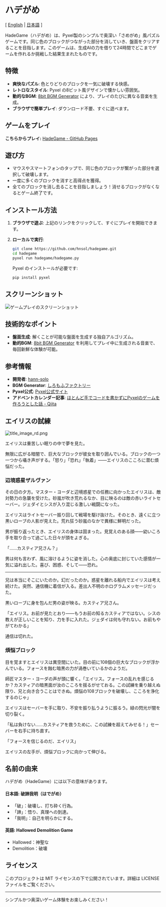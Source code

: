 # ハデがめ

[ [English](README.md) | [日本語](README.ja.md) ]

HadeGame（ハデがめ）は、Pyxel製のシンプルで奥深い「さめがめ」風パズルゲームです。同じ色のブロックがつながった部分を消していき、盤面をクリアすることを目指します。このゲームは、生成AIの力を借りて24時間でどこまでゲームを作れるか挑戦した結果生まれたものです。

## 特徴

- **爽快なパズル**: 色とりどりのブロックを一気に破壊する快感。
- **レトロなスタイル**: Pyxel の8ビット風デザインで懐かしい雰囲気。
- **動的なBGM**: [8bit BGM Generator](https://github.com/shiromofufactory/8bit-bgm-generator) により、プレイのたびに異なる音楽を生成。
- **ブラウザで簡単プレイ**: ダウンロード不要、すぐに遊べます。

## ゲームをプレイ

**こちらからプレイ:** [HadeGame - GitHub Pages](https://hnsol.github.io/pyxel-hadegame/pyxelhg.html)

## 遊び方

- マウスやスマートフォンのタップで、同じ色のブロックが繋がった部分を選択して破壊します。
- 一度に多くのブロックを消すと高得点を獲得。
- 全てのブロックを消し去ることを目指しましょう！消せるブロックがなくなるとゲーム終了です。

## インストール方法

1. **ブラウザで遊ぶ**:
   上記のリンクをクリックして、すぐにプレイを開始できます。

2. **ローカルで実行**:
   ```bash
   git clone https://github.com/hnsol/hadegame.git
   cd hadegame
   pyxel run hadegame/hadegame.py
   ```

   Pyxel のインストールが必要です:
   ```bash
   pip install pyxel
   ```

## スクリーンショット

![ゲームプレイのスクリーンショット](https://cdn-ak.f.st-hatena.com/images/fotolife/m/masatora_bd5/20250120/20250120011630.gif)

## 技術的なポイント

- **盤面生成**: 解くことが可能な盤面を生成する独自アルゴリズム。
- **動的BGM**:  [8bit BGM Generator](https://github.com/shiromofufactory/8bit-bgm-generator) を利用してプレイ中に生成される音楽で、毎回新鮮な体験が可能。

## 参考情報

- **開発者**: [hann-solo](https://github.com/hnsol)
- **BGM Generator**: [しろもふファクトリー](https://github.com/shiromofufactory)
- **Pyxel公式**: [Pyxel公式サイト](https://github.com/kitao/pyxel)
- **アドベントカレンダー記事**: [ほとんど手でコードを書かずにPyxelのゲームを作ろうとした話 - Qiita](https://qiita.com/hann-solo/items/e417c29c22d008752f60)

## エイリスの試練

![title_image_rd.png](https://cdn-ak.f.st-hatena.com/images/fotolife/m/masatora_bd5/20250123/20250123021058.png)

エイリスは重苦しい眠りの中で夢を見た。

無限に広がる暗闇で、巨大なブロックが彼女を取り囲んでいる。ブロックの一つ一つから囁き声がする。「怒り」「恐れ」「執着」――エイリスのこころに潜む煩悩だった。

### 辺境惑星ザルヴァン

その日の夕方。マスター・ヨーダと辺境惑星での任務に向かったエイリスは、敵対勢力の急襲を受けた。砂嵐が吹き荒れるなか、目に映るのは敵の赤いライトセーバー。ジェダイとシスが入り混じる激しい戦闘になった。

エイリスはライトセーバー振り回して戦場を駆け抜けた。そのとき、遠くに立つ黒いローブの人影が見えた。荒れ狂う砂嵐のなかで異様に鮮明だった。

男が振り返ったとき、エイリスの身体は固まった。見覚えのある顔――幼いころ手を取り合って過ごした日々が頭をよぎる。

「……カスティア兄さん？」

男は何も言わず、風に溶けるように姿を消した。心の奥底に封じていた感情が一気に溢れ出した。喜び、困惑、そして――恐れ。

---

兄は本当にそこにいたのか。幻だったのか。惑星を離れる船内でエイリスは考え続けた。突然、通信機に着信が入る。差出人不明のホログラムメッセージだった。

黒いローブに身を包んだ男の姿が映る。カスティア兄さん。

「エイリス。お前が見たとおり――もうお前の知るカスティアではない。シスの教えが正しいことを知り、力を手に入れた。ジェダイは何も守れない。お前もやがてわかる」

通信は切れた。

### 煩悩ブロック

目を覚ますとエイリスは異空間にいた。目の前に108個の巨大なブロックが浮かんでいる。フォースを蝕む暗黒の力が渦巻いているかのようだ。

師匠マスター・ヨーダの声が頭に響く。「エイリス。フォースの乱れを感じるか？カスティアの暗黒面が汝のこころを揺るがせておる。この試練を乗り越えぬ限り、兄と向き合うことはできぬ。煩悩の108ブロックを破壊し、こころを浄化するのじゃ」

エイリスはセーバーを手に取り、不安を振り払うように振るう。緑の閃光が闇を切り裂く。

「私は負けない……カスティアを救うために、この試練を超えてみせる！」セーバーを右手に持ち直す。

「フォースを信じるのだ、エイリス」

エイリスの左手が、煩悩ブロックに向かって伸びる。


## 名前の由来

ハデがめ（HadeGame）には以下の意味があります。

#### **日本語**: **破諦我明（はでがめ）**

- 「破」：破壊し、打ち砕く行為。
- 「諦」：悟り、真理への到達。
- 「我明」：自己を明らかにする。

#### **英語**: **Hallowed Demolition Game**

- Hallowed：神聖な
- Demolition：破壊

## ライセンス

このプロジェクトは MIT ライセンスの下で公開されています。詳細は LICENSE ファイルをご覧ください。

---

シンプルかつ奥深いゲーム体験をお楽しみください！
